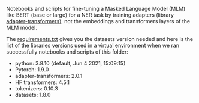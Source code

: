 Notebooks and scripts for fine-tuning a Masked Language Model (MLM) like BERT (base or large) for a NER task by training adapters (library [adapter-transformers](https://github.com/Adapter-Hub/adapter-transformers)), not the embeddings and transformers layers of the MLM model.

The [requirements.txt](https://github.com/Adapter-Hub/adapter-transformers/blob/master/examples/token-classification/requirements.txt) gives you the datasets version needed and here is the list of the libraries versions used in a virtual environment when we ran successfully notebooks and scripts of this folder:

- python: 3.8.10 (default, Jun  4 2021, 15:09:15) 
- Pytorch: 1.9.0
- adapter-transformers: 2.0.1
- HF transformers: 4.5.1
- tokenizers: 0.10.3
- datasets: 1.8.0
